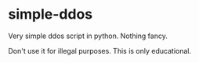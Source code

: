 # simple-ddos
Very simple ddos script in python. Nothing fancy.

Don't use it for illegal purposes. This is only educational.

